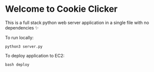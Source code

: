 # Welcome to Cookie Clicker

This is a full stack python web server application in a single file with no dependencies ✨

To run locally:

```
python3 server.py
```

To deploy application to EC2:

```
bash deploy
```

